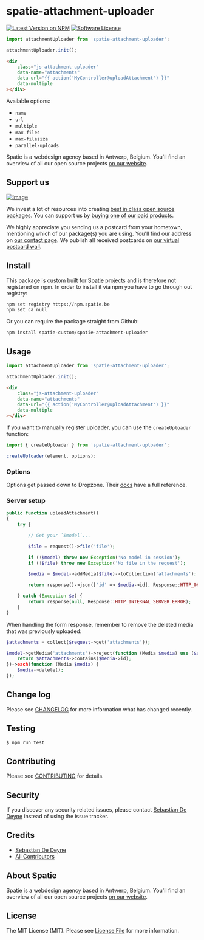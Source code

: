 # spatie-attachment-uploader

[![Latest Version on NPM](https://img.shields.io/npm/v/@spatie/attachment-uploader.svg?style=flat-square)](https://www.npmjs.com/package/@spatie/attachment-uploader)
[![Software License](https://img.shields.io/badge/license-MIT-brightgreen.svg?style=flat-square)](LICENSE.md)

```js
import attachmentUploader from 'spatie-attachment-uploader';

attachmentUploader.init();
```

```html
<div
    class="js-attachment-uploader"
    data-name="attachments"
    data-url="{{ action('MyController@uploadAttachment') }}"
    data-multiple
></div>
```

Available options:

- `name`
- `url`
- `multiple`
- `max-files`
- `max-filesize`
- `parallel-uploads`

Spatie is a webdesign agency based in Antwerp, Belgium. You'll find an overview of all our open source projects [on our website](https://spatie.be/opensource).

## Support us

[![Image](https://github-ads.s3.eu-central-1.amazonaws.com/spatie-attachment-uploader.jpg)](https://spatie.be/github-ad-click/spatie-attachment-uploader)

We invest a lot of resources into creating [best in class open source packages](https://spatie.be/open-source). You can support us by [buying one of our paid products](https://spatie.be/open-source/support-us).

We highly appreciate you sending us a postcard from your hometown, mentioning which of our package(s) you are using. You'll find our address on [our contact page](https://spatie.be/about-us). We publish all received postcards on [our virtual postcard wall](https://spatie.be/open-source/postcards).

## Install

This package is custom built for [Spatie](https://spatie.be) projects and is therefore not registered on npm.
In order to install it via npm you have to go through out registry:

```bash
npm set registry https://npm.spatie.be
npm set ca null
```

Or you can require the package straight from Github:

```bash
npm install spatie-custom/spatie-attachment-uploader
```

## Usage

```js
import attachmentUploader from 'spatie-attachment-uploader';

attachmentUploader.init();
```

```html
<div
    class="js-attachment-uploader"
    data-name="attachments"
    data-url="{{ action('MyController@uploadAttachment') }}"
    data-multiple
></div>
```

If you want to manually register uploader, you can use the `createUploader` function:

```js
import { createUploader } from 'spatie-attachment-uploader';

createUploader(element, options);
```

### Options

Options get passed down to Dropzone. Their [docs](http://www.dropzonejs.com/#configuration) have a full reference.

### Server setup

```php
public function uploadAttachment()
{
    try {

        // Get your `$model`...

        $file = request()->file('file');

        if (!$model) throw new Exception('No model in session');
        if (!$file) throw new Exception('No file in the request');

        $media = $model->addMedia($file)->toCollection('attachments');

        return response()->json(['id' => $media->id], Response::HTTP_OK);

    } catch (Exception $e) {
        return response(null, Response::HTTP_INTERNAL_SERVER_ERROR);
    }
}
```

When handling the form response, remember to remove the deleted media that was previously uploaded:

```php
$attachments = collect($request->get('attachments'));

$model->getMedia('attachments')->reject(function (Media $media) use ($attachments) {
    return $attachments->contains($media->id);
})->each(function (Media $media) {
    $media->delete();
});
```

## Change log

Please see [CHANGELOG](CHANGELOG.md) for more information what has changed recently.

## Testing

``` bash
$ npm run test
```

## Contributing

Please see [CONTRIBUTING](CONTRIBUTING.md) for details.

## Security

If you discover any security related issues, please contact [Sebastian De Deyne](https://github.com/sebastiandedeyne) instead of using the issue tracker.

## Credits

- [Sebastian De Deyne](https://github.com/sebastiandedeyne)
- [All Contributors](../../contributors)

## About Spatie
Spatie is a webdesign agency based in Antwerp, Belgium. You'll find an overview of all our open source projects [on our website](https://spatie.be/opensource).

## License

The MIT License (MIT). Please see [License File](LICENSE.md) for more information.

